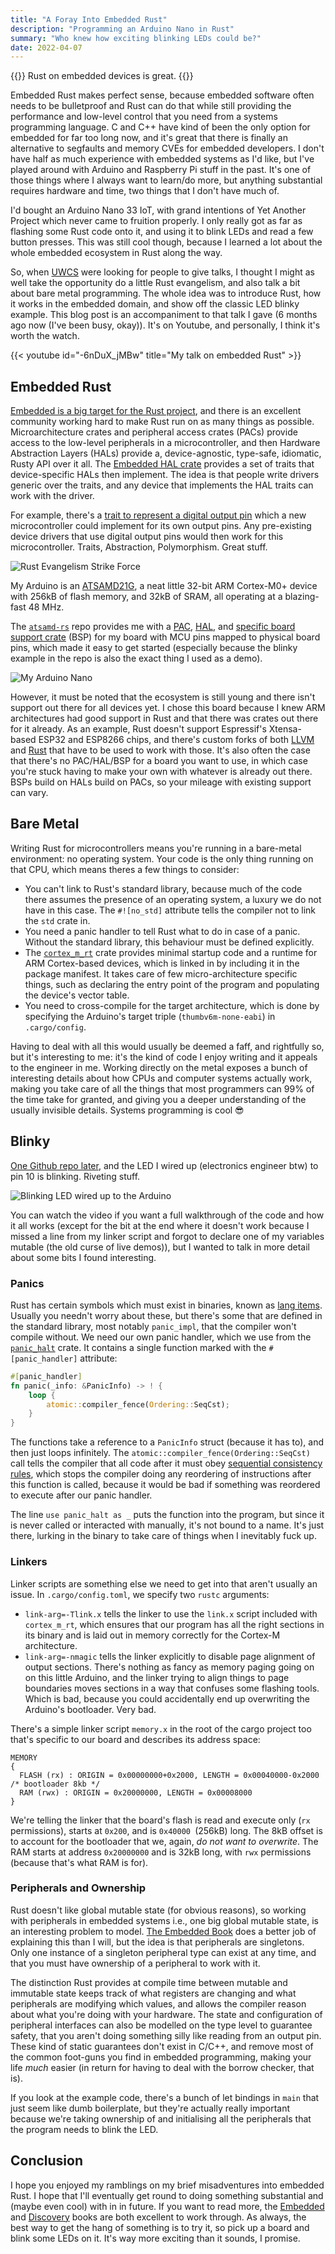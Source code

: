```yaml
---
title: "A Foray Into Embedded Rust"
description: "Programming an Arduino Nano in Rust"
summary: "Who knew how exciting blinking LEDs could be?"
date: 2022-04-07
---
```


{{<lead>}}
Rust on embedded devices is great.
{{</lead>}}

Embedded Rust makes perfect sense, because embedded software often needs to be bulletproof and Rust can do that while still providing the performance and low-level control that you need from a systems programming language. C and C++ have kind of been the only option for embedded for far too long now, and it's great that there is finally an alternative to segfaults and memory CVEs for embedded developers. I don't have half as much experience with embedded systems as I'd like, but I've played around with Arduino and Raspberry Pi stuff in the past. It's one of those things where I always want to learn/do more, but anything substantial requires hardware and time, two things that I don't have much of.

I'd bought an Arduino Nano 33 IoT, with grand intentions of Yet Another Project which never came to fruition properly. I only really got as far as flashing some Rust code onto it, and using it to blink LEDs and read a few button presses. This was still cool though, because I learned a lot about the whole embedded ecosystem in Rust along the way.

So, when [UWCS](https://uwcs.co.uk) were looking for people to give talks, I thought I might as well take the opportunity do a little Rust evangelism, and also talk a bit about bare metal programming. The whole idea was to introduce Rust, how it works in the embedded domain, and show off the classic LED blinky example. This blog post is an accompaniment to that talk I gave (6 months ago now (I've been busy, okay)). It's on Youtube, and personally, I think it's worth the watch.

{{< youtube id="-6nDuX_jMBw" title="My talk on embedded Rust" >}}

## Embedded Rust

[Embedded is a big target for the Rust project](https://www.rust-lang.org/what/embedded), and there is an excellent community working hard to make Rust run on as many things as possible. Microarchitecture crates and peripheral access crates (PACs) provide access to the low-level peripherals in a microcontroller, and then Hardware Abstraction Layers (HALs) provide a, device-agnostic, type-safe, idiomatic, Rusty API over it all. The [Embedded HAL crate](https://github.com/rust-embedded/embedded-hal) provides a set of traits that device-specific HALs then implement. The idea is that people write drivers generic over the traits, and any device that implements the HAL traits can work with the driver.

For example, there's a [trait to represent a digital output pin](https://docs.rs/embedded-hal/latest/embedded_hal/digital/v2/trait.OutputPin.html) which a new microcontroller could implement for its own output pins. Any pre-existing device drivers that use digital output pins would then work for this microcontroller. Traits, Abstraction, Polymorphism. Great stuff.

![Rust Evangelism Strike Force](./rust!.jpg "Do you have a moment to talk about our Lord and Saviour, Ferris?")

My Arduino is an [ATSAMD21G](https://www.microchip.com/en-us/product/ATsamd21g18), a neat little 32-bit ARM Cortex-M0+ device with 256kB of flash memory, and 32kB of SRAM, all operating at a blazing-fast 48 MHz.

The [`atsamd-rs`](https://github.com/atsamd-rs/atsamd) repo provides me with a [PAC](https://docs.rs/atsamd21g/latest/atsamd21g/), [HAL](https://github.com/atsamd-rs/atsamd/tree/master/hal), and [specific board support crate](https://github.com/atsamd-rs/atsamd/tree/master/boards/arduino_nano33iot) (BSP) for my board with MCU pins mapped to physical board pins, which made it easy to get started (especially because the blinky example in the repo is also the exact thing I used as a demo).

![My Arduino Nano](./arduino.jpg "My little Arduino and its terrible soldering job")

However, it must be noted that the ecosystem is still young and there isn't support out there for all devices yet. I chose this board because I knew ARM architectures had good support in Rust and that there was crates out there for it already. As an example, Rust doesn't support Espressif's Xtensa-based ESP32 and ESP8266 chips, and there's custom forks of both [LLVM](https://github.com/espressif/llvm-project) and [Rust](https://github.com/esp-rs/rust) that have to be used to work with those. It's also often the case that there's no PAC/HAL/BSP for a board you want to use, in which case you're stuck having to make your own with whatever is already out there. BSPs build on HALs build on PACs, so your mileage with existing support can vary.

## Bare Metal

Writing Rust for microcontrollers means you're running in a bare-metal environment: no operating system. Your code is the only thing running on that CPU, which means theres a few things to consider:

- You can't link to Rust's standard library, because much of the code there assumes the presence of an operating system, a luxury we do not have in this case. The `#![no_std]` attribute tells the compiler not to link the `std` crate in.
- You need a panic handler to tell Rust what to do in case of a panic. Without the standard library, this behaviour must be defined explicitly.
- The [`cortex_m_rt`](https://github.com/rust-embedded/cortex-m/tree/master/cortex-m-rt) crate provides minimal startup code and a runtime for ARM Cortex-based devices, which is linked in by including it in the package manifest. It takes care of few micro-architecture specific things, such as declaring the entry point of the program and populating the device's vector table.
- You need to cross-compile for the target architecture, which is done by specifying the Arduino's target triple (`thumbv6m-none-eabi`) in `.cargo/config`.

Having to deal with all this would usually be deemed a faff, and rightfully so, but it's interesting to me: it's the kind of code I enjoy writing and it appeals to the engineer in me. Working directly on the metal exposes a bunch of interesting details about how CPUs and computer systems actually work, making you take care of all the things that most programmers can 99% of the time take for granted, and giving you a deeper understanding of the usually invisible details. Systems programming is cool 😎

## Blinky

[One Github repo later](https://github.com/Joeyh021/arduino-blinky), and the LED I wired up (electronics engineer btw) to pin 10 is blinking. Riveting stuff.

![Blinking LED wired up to the Arduino](./blinky.gif "I love it when my LED turns off and then on again every 200 milliseconds.")

You can watch the video if you want a full walkthrough of the code and how it all works (except for the bit at the end where it doesn't work because I missed a line from my linker script and forgot to declare one of my variables mutable (the old curse of live demos)), but I wanted to talk in more detail about some bits I found interesting.

### Panics

Rust has certain symbols which must exist in binaries, known as [lang items](https://doc.rust-lang.org/beta/unstable-book/language-features/lang-items.html). Usually you needn't worry about these, but there's some that are defined in the standard library, most notably `panic_impl`, that the compiler won't compile without. We need our own panic handler, which we use from the [`panic_halt`](https://github.com/korken89/panic-halt) crate. It contains a single function marked with the `#[panic_handler]` attribute:

```rust
#[panic_handler]
fn panic(_info: &PanicInfo) -> ! {
    loop {
        atomic::compiler_fence(Ordering::SeqCst);
    }
}
```

The functions take a reference to a `PanicInfo` struct (because it has to), and then just loops infinitely. The `atomic::compiler_fence(Ordering::SeqCst)` call tells the compiler that all code after it must obey [sequential consistency rules](https://doc.rust-lang.org/nomicon/atomics.html#sequentially-consistent), which stops the compiler doing any reordering of instructions after this function is called, because it would be bad if something was reordered to execute after our panic handler.

The line `use panic_halt as _` puts the function into the program, but since it is never called or interacted with manually, it's not bound to a name. It's just there, lurking in the binary to take care of things when I inevitably fuck up.

### Linkers

Linker scripts are something else we need to get into that aren't usually an issue. In `.cargo/config.toml`, we specify two `rustc` arguments:

- `link-arg=-Tlink.x` tells the linker to use the `link.x` script included with `cortex_m_rt`, which ensures that our program has all the right sections in its binary and is laid out in memory correctly for the Cortex-M architecture.
- `link-arg=-nmagic` tells the linker explicitly to disable page alignment of output sections. There's nothing as fancy as memory paging going on on this little Arduino, and the linker trying to align things to page boundaries moves sections in a way that confuses some flashing tools. Which is bad, because you could accidentally end up overwriting the Arduino's bootloader. Very bad.

There's a simple linker script `memory.x` in the root of the cargo project too that's specific to our board and describes its address space:

```
MEMORY
{
  FLASH (rx) : ORIGIN = 0x00000000+0x2000, LENGTH = 0x00040000-0x2000 /* bootloader 8kb */
  RAM (rwx) : ORIGIN = 0x20000000, LENGTH = 0x00008000
}
```

We're telling the linker that the board's flash is read and execute only (`rx` permissions), starts at `0x200`, and is `0x40000 `(256kB) long. The 8kB offset is to account for the bootloader that we, again, _do not want to overwrite_. The RAM starts at address `0x20000000` and is 32kB long, with `rwx` permissions (because that's what RAM is for).

### Peripherals and Ownership

Rust doesn't like global mutable state (for obvious reasons), so working with peripherals in embedded systems i.e., one big global mutable state, is an interesting problem to model. [The Embedded Book](https://docs.rust-embedded.org/book/peripherals/index.html) does a better job of explaining this than I will, but the idea is that peripherals are singletons. Only one instance of a singleton peripheral type can exist at any time, and that you must have ownership of a peripheral to work with it.

The distinction Rust provides at compile time between mutable and immutable state keeps track of what registers are changing and what peripherals are modifying which values, and allows the compiler reason about what you're doing with your hardware. The state and configuration of peripheral interfaces can also be modelled on the type level to guarantee safety, that you aren't doing something silly like reading from an output pin. These kind of static guarantees don't exist in C/C++, and remove most of the common foot-guns you find in embedded programming, making your life _much_ easier (in return for having to deal with the borrow checker, that is).

If you look at the example code, there's a bunch of let bindings in `main` that just seem like dumb boilerplate, but they're actually really important because we're taking ownership of and initialising all the peripherals that the program needs to blink the LED.

## Conclusion

I hope you enjoyed my ramblings on my brief misadventures into embedded Rust. I hope that I'll eventually get round to doing something substantial and (maybe even cool) with in in future. If you want to read more, the [Embedded](https://docs.rust-embedded.org/book/intro/index.html) and [Discovery](https://docs.rust-embedded.org/discovery/) books are both excellent to work through. As always, the best way to get the hang of something is to try it, so pick up a board and blink some LEDs on it. It's way more exciting than it sounds, I promise.
